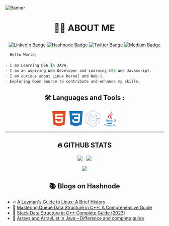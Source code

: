 ![Banner](https://user-images.githubusercontent.com/101351283/190335381-2aa251eb-2754-452f-9a63-a5d30a61f167.png)

# <p align="center">:student: ABOUT ME</p>

<p align="center">
<a href="https://www.linkedin.com/in/aviral07/">
    <img src="https://img.shields.io/badge/LinkedIn-blue?style=for-the-badge&logo=linkedin&logoColor=white" alt="LinkedIn Badge"/>
  </a>
  <a href="https://aviralsharma.hashnode.dev/">
    <img src="https://img.shields.io/badge/Hashnode-purple?style=for-the-badge&logo=hashnode&logoColor=white" alt="Hashnode Badge"/>
  </a>
  <a href="https://twitter.com/_aviral07">
    <img src="https://img.shields.io/badge/Twitter-blue?style=for-the-badge&logo=twitter&logoColor=white" alt="Twitter Badge"/>
  </a>
  <a href="https://medium.com/@thecuriosityjournal">
    <img src="https://img.shields.io/badge/Medium-white?style=for-the-badge&logo=medium&logoColor=black" alt="Medium Badge"/>
  </a>
</p>  

```js
  Hello World;
  
- I am Learning DSA in JAVA;
- I am an aspiring Web-Developer and Learning CSS and Javascript.
- I am curious about Linux kernel and Web-3.
- Exploring Open Source to contribute and enhance my skills.

```

##  <p align="center">:hammer_and_wrench: Languages and Tools :</p>
<p align="center">
    <img src="https://github.com/devicons/devicon/blob/master/icons/html5/html5-plain.svg" alt-"Html" height=50 width=50 />
    <img src="https://github.com/devicons/devicon/blob/master/icons/css3/css3-plain.svg" alt-"CSS" height=50 width=50 />
    <img src="https://github.com/devicons/devicon/blob/master/icons/cplusplus/cplusplus-line.svg" alt-"C++" height=50 width=50 />
    <img src="https://github.com/devicons/devicon/blob/master/icons/java/java-original.svg" alt-"Java" height=50 width=50 />
</p>

<hr>

## <p align="center">:fire: GITHUB STATS</p>

<p align="center">
<img width="48%" src="https://github-readme-stats.vercel.app/api?username=aviralsharma07&show_icons=true&theme=vision-friendly-dark" /> &nbsp;
<img width="48%" src="https://github-readme-streak-stats.herokuapp.com/?user=aviralsharma07&theme=vision-friendly-dark" /></a>
</p>

<!-- 
     You can use the &langs_count= option to increase or decrease the number of languages shown on the card
-->
<p align="center">
<img src="https://github-readme-stats.vercel.app/api/top-langs/?username=aviralsharma07&show_icons=true&theme=vision-friendly-dark&layout=compact" />
</p>

## <p align="center"> :books: Blogs on Hashnode</p>
<!-- BLOGPOSTS:START -->
 - 🔥 [A Layman&#39;s Guide to Linux: A Brief History](https://aviralsharma.hashnode.dev/a-laymans-guide-to-linux-a-brief-history)
 - 🚀 [Mastering Queue Data Structure in C++: A Comprehensive Guide](https://aviralsharma.hashnode.dev/mastering-queue-data-structure-in-c-a-comprehensive-guide)
 - 💯 [Stack Data Structure in C++ Complete Guide &lpar;2023&rpar;](https://aviralsharma.hashnode.dev/stack-data-structure-in-c-complete-guide-2023)
 - 💯 [Arrays and ArrayList in Java – Difference and complete guide](https://aviralsharma.hashnode.dev/arrays-and-arraylist-in-java-difference-and-complete-guide)<!-- BLOGPOSTS:END -->

